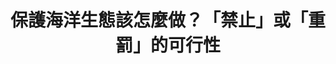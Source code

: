 ---
id: "8"
lang: zh-tw
publish: "TRUE"
description: 「禁止魚翅買賣！重罰『割鰭棄身』！禁止買賣停止殺害！ 」連署案
selected: "FALSE"
blog_selected: "FALSE"
thumbnail: https://cm.pdis.nat.gov.tw/images/post/16RsGKcLQuGsJjJKygQzV9_uqX055bEdl.jpg
title: 保護海洋生態該怎麼做？「禁止」或「重罰」的可行性
introduction:
  content: >-
    為什麼許多人都反對買賣魚翅呢？

    主要有兩個原因。其一是健康因素，成年鯊魚體內往往累積了不少鉛丶砷丶汞等有毒重金屬，吃魚翅就會把這些重金屬吃下肚，對身體造成傷害。其二則是此種行為會危害海洋生態，被割下魚鰭的鯊魚失去了生存能力，若只留下高市價的魚翅冷凍，將鯊魚身丟回海中任其死亡，會破壞整個海洋食物鏈，亦造成多種鯊魚瀕臨絕種危機。

    這次的民眾提案，協作會議上邀請了各政府單位與相關人士一起來討論，會議結束後也達成了一些共識，除了要確實執行鯊魚相關法規，在相關消費上標示所含鯊魚物種外，也將禁捕的鯊魚物種比照大西洋的統一標準。針對捕鯊漁民，政府會輔導其轉型潛水觀光產業，並全面禁止使用鯊魚繩，期望能透過相關制度的落實與改善來保護海洋。
color: blue
join:
  type: 提
  title: "禁止魚翅買賣！重罰『割鰭棄身』！禁止買賣停止殺害！ "
  link: https://join.gov.tw/idea/detail/700c965d-79da-4df2-954e-3d7a67133c0d
  image: https://cm.pdis.nat.gov.tw/images/post/1dtt0dOK1qcfuqy4fvPyMw7zKi8FHKO5k.jpg
layout: post
departments:
  - 農委會
embed:
  mind_map:
    links:
      - https://miro.com/app/live-embed/o9J_k0BAFno=/?moveToViewport=-6342,-1567,4942,4751&embedAutoplay=true
  ministry_slide:
    links:
      - https://issuu.com/pdis.tw/docs/_1060525.pptx
  live:
    links:
      - https://youtu.be/jry1EOAe3Mw
  transcript:
    links:
      - https://sayit.pdis.nat.gov.tw/2017-05-26-%E9%96%8B%E6%94%BE%E6%94%BF%E5%BA%9C%E8%81%AF%E7%B5%A1%E4%BA%BA%E7%AC%AC%E5%85%AB%E6%AC%A1%E5%8D%94%E4%BD%9C%E6%9C%83%E8%AD%B0
---